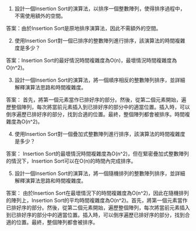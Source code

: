 

1. 設計一個Insertion Sort的演算法，以排序一個整數陣列，使得排序過程中，不需使用額外的空間。

答案：由於Insertion Sort是原地排序演算法，因此不需額外的空間。

2. 使用Insertion Sort對一個已排序的整數陣列進行排序，該演算法的時間複雜度是多少？

答案：Insertion Sort的最好情況時間複雜度為O(n)，最壞情況時間複雜度為O(n^2)。

3. 設計一個Insertion Sort的演算法，將一個順序相反的整數陣列排序，並詳細解釋演算法思路和時間複雜度。

答案： 首先，將第一個元素當作已排好序的部分。然後，從第二個元素開始，遍歷整個陣列，每次將當前元素插入到已排好序的部分中的適當位置。插入時，可以倒序遍歷已排好序的部分，找到合適的位置。最終，整個陣列都會被排序。時間複雜度為O(n^2)。

4. 使用Insertion Sort對一個疊加式整數陣列進行排序，該演算法的時間複雜度是多少？

答案： Insertion Sort的最壞情況時間複雜度為O(n^2)，但在緊密疊加式整數陣列的情況下，Insertion Sort可以在O(n)的時間內完成排序。

5. 設計一個Insertion Sort的演算法，將一個隨機排列的整數陣列排序，並詳細解釋演算法思路和時間複雜度。

答案： 由於Insertion Sort在最壞情況下的時間複雜度為O(n^2)，因此在隨機排列的陣列上，Insertion Sort的平均時間複雜度為O(n^2)。首先，將第一個元素當作已排好序的部分。然後，從第二個元素開始，遍歷整個陣列，每次將當前元素插入到已排好序的部分中的適當位置。插入時，可以倒序遍歷已排好序的部分，找到合適的位置。最終，整個陣列都會被排序。